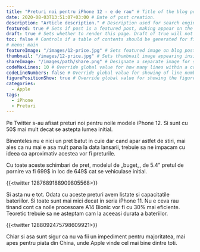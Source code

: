 ```yaml
---
title: "Preturi noi pentru iPhone 12 - e de rau" # Title of the blog post.
date: 2020-08-03T13:51:07+03:00 # Date of post creation.
description: "Article description." # Description used for search engine.
featured: true # Sets if post is a featured post, making appear on the home page side bar.
draft: true # Sets whether to render this page. Draft of true will not be rendered.
toc: false # Controls if a table of contents should be generated for first-level links automatically.
# menu: main
featureImage: "/images/12-price.jpg" # Sets featured image on blog post.
thumbnail: "/images/12-price.jpg" # Sets thumbnail image appearing inside card on homepage.
shareImage: "/images/path/share.png" # Designate a separate image for social media sharing.
codeMaxLines: 10 # Override global value for how many lines within a code block before auto-collapsing.
codeLineNumbers: false # Override global value for showing of line numbers within code block.
figurePositionShow: true # Override global value for showing the figure label.
categories:
  - Apple
tags:
  - iPhone
  - Preturi
---
```


Pe Twitter s-au afisat preturi noi pentru noile modele iPhone 12. Si sunt cu 50$ mai mult decat se astepta lumea initial.

Binenteles nu e nici un pret batut in cuie dar cand apar astfet de stiri, mai ales ca nu mai e asa mult pana la data lansarii, trebuie sa ne impacam cu ideea ca aproximativ acestea vor fi preturile.

Cu toate aceste schimbari de pret, modelul de „buget„, de 5.4” pretul de pornire va fi 699$ in loc de 649$ cat se vehiculase initial.

{{<twitter 1287689188909805568>}}

Si asta nu e tot. Odata cu aceste preturi avem listate si capacitatile bateriilor. Si toate sunt mai mici decat in seria iPhone 11. Nu e ceva rau tinand cont ca noile procesoare A14 Bionic vor fi cu 30% mai eficiente. Teoretic trebuie sa ne asteptam cam la aceeasi durata a bateriilor.

{{<twitter 1288092475798609921>}}

Chiar si asa sunt sigur ca nu va fii un impediment pentru majoritatea, mai apes pentru piata din China, unde Apple vinde cel mai bine dintre toti.
